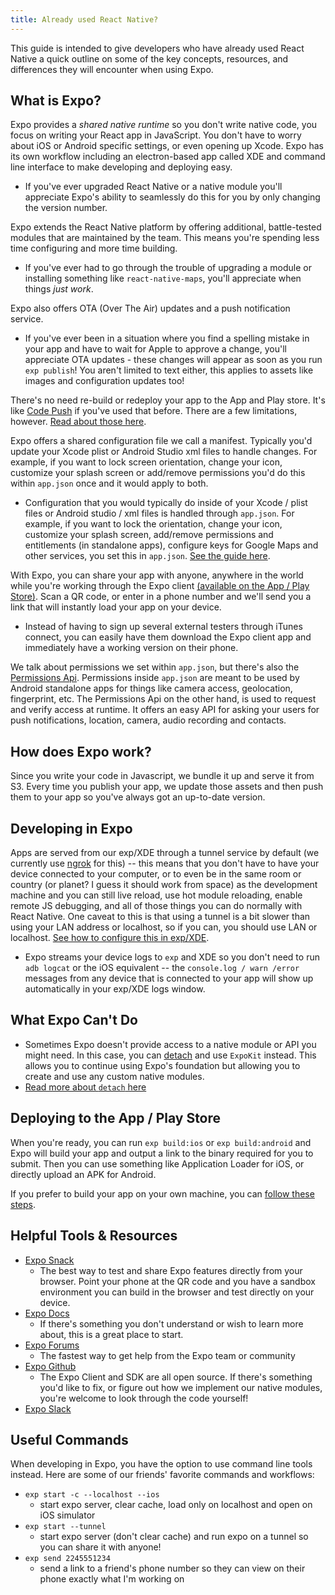 ```yaml
---
title: Already used React Native?
---
```


This guide is intended to give developers who have already used React Native a quick outline on some of the key concepts, resources, and differences they will encounter when using Expo.

## What is Expo?

Expo provides a *shared native runtime* so you don't write native code, you focus on writing your React app in JavaScript. You don't have to worry about iOS or Android specific settings, or even opening up Xcode. Expo has its own workflow including an electron-based app called XDE and command line interface to make developing and deploying easy.

- If you've ever upgraded React Native or a native module you'll appreciate Expo's ability to seamlessly do this for you by only changing the version number.

Expo extends the React Native platform by offering additional, battle-tested modules that are maintained by the team. This means you're spending less time configuring and more time building.

- If you've ever had to go through the trouble of upgrading a module or installing something like `react-native-maps`, you'll appreciate when things *just work*.

Expo also offers OTA (Over The Air) updates and a push notification service.

- If you've ever been in a situation where you find a spelling mistake in your app and have to wait for Apple to approve a change, you'll appreciate OTA updates - these changes will appear as soon as you run `exp publish`! You aren't limited to text either, this applies to assets like images and configuration updates too!

There's no need re-build or redeploy your app to the App and Play store. It's like [Code Push](https://microsoft.github.io/code-push/) if you've used that before. There are a few limitations, however. [Read about those here](https://docs.expo.io/versions/latest/guides/publishing.html#limitations).

Expo offers a shared configuration file we call a manifest. Typically you'd update your Xcode plist or Android Studio xml files to handle changes. For example, if you want to lock screen orientation, change your icon, customize your splash screen or add/remove permissions you'd do this within `app.json` once and it would apply to both.

- Configuration that you would typically do inside of your Xcode / plist files or Android studio / xml files is handled through `app.json`. For example, if you want to lock the orientation, change your icon, customize your splash screen, add/remove permissions and entitlements (in standalone apps), configure keys for Google Maps and other services, you set this in `app.json`. [See the guide here](https://docs.expo.io/versions/latest/guides/configuration.html).

With Expo, you can share your app with anyone, anywhere in the world while you're working through the Expo client [(available on the App / Play Store)](https://expo.io). Scan a QR code, or enter in a phone number and we'll send you a link that will instantly load your app on your device.

- Instead of having to sign up several external testers through iTunes connect, you can easily have them download the Expo client app and immediately have a working version on their phone.

We talk about permissions we set within `app.json`, but there's also the [Permissions Api](https://docs.expo.io/versions/latest/guides/detach.html). Permissions inside `app.json` are meant to be used by Android standalone apps for things like camera access, geolocation, fingerprint, etc. The Permissions Api on the other hand, is used to request and verify access at runtime. It offers an easy API for asking your users for push notifications, location, camera, audio recording and contacts.

## How does Expo work?

Since you write your code in Javascript, we bundle it up and serve it from S3. Every time you publish your app, we update those assets and then push them to your app so you've always got an up-to-date version.

## Developing in Expo
Apps are served from our exp/XDE through a tunnel service by default (we currently use [ngrok](https://ngrok.com) for this) -- this means that you don't have to have your device connected to your computer, or to even be in the same room or country (or planet? I guess it should work from space) as the development machine and you can still live reload, use hot module reloading, enable remote JS debugging, and all of those things you can do normally with React Native. One caveat to this is that using a tunnel is a bit slower than using your LAN address or localhost, so if you can, you should use LAN or localhost. [See how to configure this in exp/XDE](https://docs.expo.io/versions/latest/guides/how-expo-works.html).

- Expo streams your device logs to `exp` and XDE so you don't need to run `adb logcat` or the iOS equivalent -- the `console.log / warn /error` messages from any device that is connected to your app will show up automatically in your exp/XDE logs window.

## What Expo Can't Do

- Sometimes Expo doesn't provide access to a native module or API you might need. In this case, you can [detach](https://docs.expo.io/versions/latest/guides/detach.html) and use `ExpoKit` instead.  This allows you to continue using Expo's foundation but allowing you to create and use any custom native modules.
- [Read more about `detach` here](https://docs.expo.io/versions/latest/guides/detach.html)

## Deploying to the App / Play Store

When you're ready, you can run `exp build:ios` or `exp build:android` and Expo will build your app and output a link to the binary required for you to submit. Then you can use something like Application Loader for iOS, or directly upload an APK for Android.

If you prefer to build your app on your own machine, you can [follow these steps](https://github.com/expo/expo#standalone-apps).

## Helpful Tools & Resources

- [Expo Snack](https://snack.expo.io)
  - The best way to test and share Expo features directly from your browser. Point your phone at the QR code and you have a sandbox environment you can build in the browser and test directly on your device.
- [Expo Docs](https://docs.expo.io/versions/latest/index.html)
  - If there's something you don't understand or wish to learn more about, this is a great place to start.
- [Expo Forums](https://forums.expo.io)
  - The fastest way to get help from the Expo team or community
- [Expo Github](https://github.com/expo)
  - The Expo Client and SDK are all open source. If there's something you'd like to fix, or figure out how we implement our native modules, you're welcome to look through the code yourself!
- [Expo Slack](https://slack.expo.io)

## Useful Commands

When developing in Expo, you have the option to use command line tools instead. Here are some of our friends' favorite commands and workflows:
- `exp start -c --localhost --ios`
  - start expo server, clear cache, load only on localhost and open on iOS simulator
- `exp start --tunnel`
  - start expo server (don't clear cache) and run expo on a tunnel so you can share it with anyone!
- `exp send 2245551234`
  - send a link to a friend's phone number so they can view on their phone exactly what I'm working on
